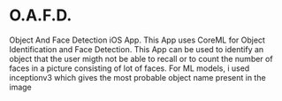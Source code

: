 # O.A.F.D.

Object And Face Detection iOS App. This App uses CoreML for Object Identification and Face Detection. This App can be used to identify an object that the user migth not be able to recall or to count the number of faces in a picture consisting of lot of faces. For ML models, i used inceptionv3 which gives the most probable object name present in the image
